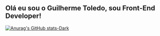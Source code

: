 ## Olá eu sou o Guilherme Toledo, sou Front-End Developer!

[![Anurag's GitHub stats-Dark](https://readme-stats-omega-eight.vercel.app/api?username=guitoledo\&show_icons=true\&theme=dark#gh-dark-mode-only)](https://github.com/anuraghazra/github-readme-stats#responsive-card-theme#gh-dark-mode-only)
